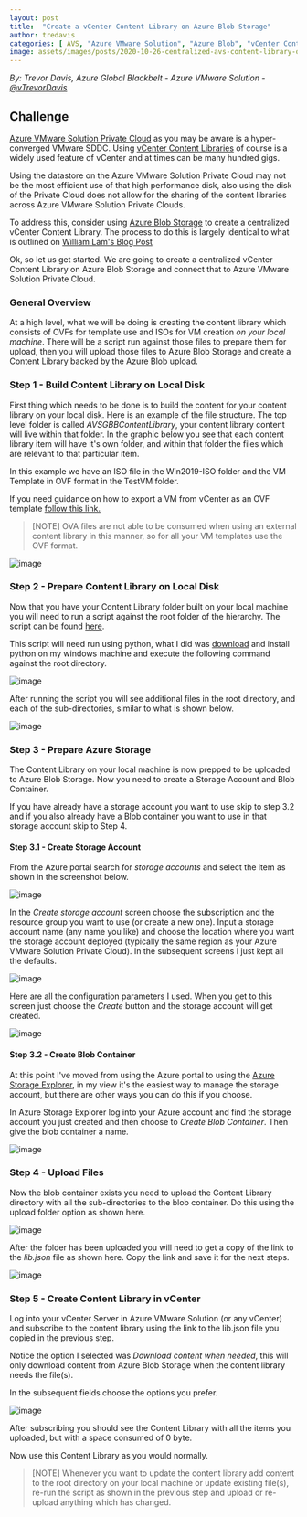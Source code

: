 ```yaml
---
layout: post
title:  "Create a vCenter Content Library on Azure Blob Storage"
author: tredavis
categories: [ AVS, "Azure VMware Solution", "Azure Blob", "vCenter Content Library", ]
image: assets/images/posts/2020-10-26-centralized-avs-content-library-on-azure-blob/205506.png
---
```


*By: Trevor Davis, Azure Global Blackbelt - Azure VMware Solution - [@vTrevorDavis](https://twitter.com/vtrevordavis)*

## Challenge  

[Azure VMware Solution Private Cloud](https://azure.microsoft.com/services/azure-vmware/) as you may be aware is a hyper-converged VMware SDDC.  Using [vCenter Content Libraries](https://docs.vmware.com/en/VMware-vSphere/6.7/com.vmware.vsphere.vm_admin.doc/GUID-254B2CE8-20A8-43F0-90E8-3F6776C2C896.html) of course is a widely used feature of vCenter and at times can be many hundred gigs.  

Using the datastore on the Azure VMware Solution Private Cloud may not be the most efficient use of that high performance disk, also using the disk of the Private Cloud does not allow for the sharing of the content libraries across Azure VMware Solution Private Clouds.  

To address this, consider using [Azure Blob Storage](https://azure.microsoft.com/services/storage/blobs/) to create a centralized vCenter Content Library.  The process to do this is largely identical to what is outlined on [William Lam's Blog Post](https://www.virtuallyghetto.com/2015/06/creating-your-own-3rd-party-content-library-for-vsphere-6-0-vcloud-director-5-x.html)

Ok, so let us get started.  We are going to create a centralized vCenter Content Library on Azure Blob Storage and connect that to Azure VMware Solution Private Cloud.

### General Overview

At a high level, what we will be doing is creating the content library which consists of OVFs for template use and ISOs for VM creation *on your local machine*.  There will be a script run against those files to prepare them for upload, then you will upload those files to Azure Blob Storage and create a Content Library backed by the Azure Blob upload.

### Step 1 - Build Content Library on Local Disk

First thing which needs to be done is to build the content for your content library on your local disk.  Here is an example of the file structure.  The top level folder is called *AVSGBBContentLibrary*, your content library content will live within that folder.  In the graphic below you see that each content library item will have it's own folder, and within that folder the files which are relevant to that particular item.  

In this example we have an ISO file in the Win2019-ISO folder and the VM Template in OVF format in the TestVM folder.

If you need guidance on how to export a VM from vCenter as an OVF template [follow this link.](https://docs.vmware.com/en/VMware-vSphere/6.7/com.vmware.vsphere.vm_admin.doc/GUID-B05A4E9F-DD21-4397-95A1-00125AFDA9C8.html)

>[NOTE]
>OVA files are not able to be consumed when using an external content library in this manner, so for all your VM templates use the OVF format.

![image](/assets/images/posts/2020-10-26-centralized-avs-content-library-on-azure-blob/123.png)

### Step 2 - Prepare Content Library on Local Disk

Now that you have your Content Library folder built on your local machine you will need to run a script against the root folder of the hierarchy.  The script can be found [here](https://github.com/lamw/vghetto-scripts/blob/master/python/make_vcsp_2015.py).

This script will need run using python, what I did was [download](https://www.python.org/downloads/) and install python on my windows machine and execute the following command against the root directory.

![image](/assets/images/posts/2020-10-26-centralized-avs-content-library-on-azure-blob/4.png)

After running the script you will see additional files in the root directory, and each of the sub-directories, similar to what is shown below.

![image](/assets/images/posts/2020-10-26-centralized-avs-content-library-on-azure-blob/567.png)

### Step 3 - Prepare Azure Storage

The Content Library on your local machine is now prepped to be uploaded to Azure Blob Storage.  Now you need to create a Storage Account and Blob Container.  

If you have already have a storage account you want to use skip to step 3.2 and if you also already have a Blob container you want to use in that storage account skip to Step 4.

#### Step 3.1 - Create Storage Account

From the Azure portal search for *storage accounts* and select the item as shown in the screenshot below.

![image](/assets/images/posts/2020-10-26-centralized-avs-content-library-on-azure-blob/createstorageaccount.png)

In the *Create storage account* screen choose the subscription and the resource group you want to use (or create a new one).  Input a storage account name (any name you like) and choose the location where you want the storage account deployed (typically the same region as your Azure VMware Solution Private Cloud). In the subsequent screens I just kept all the defaults.

![image](/assets/images/posts/2020-10-26-centralized-avs-content-library-on-azure-blob/createstorageaccount2.png)

Here are all the configuration parameters I used.  When you get to this screen just choose the *Create* button and the storage account will get created.

![image](/assets/images/posts/2020-10-26-centralized-avs-content-library-on-azure-blob/createstorageaccount3.png)

#### Step 3.2 - Create Blob Container

At this point I've moved from using the Azure portal to using the [Azure Storage Explorer](https://azure.microsoft.com/features/storage-explorer/), in my view it's the easiest way to manage the storage account, but there are other ways you can do this if you choose.

In Azure Storage Explorer log into your Azure account and find the storage account you just created and then choose to *Create Blob Container*.  Then give the blob container a name.

![image](/assets/images/posts/2020-10-26-centralized-avs-content-library-on-azure-blob/createblob.png)

### Step 4 - Upload Files

Now the blob container exists you need to upload the Content Library directory with all the sub-directories to the blob container.  Do this using the upload folder option as shown here.

![image](/assets/images/posts/2020-10-26-centralized-avs-content-library-on-azure-blob/upload.png)

After the folder has been uploaded you will need to get a copy of the link to the *lib.json* file as shown here.  Copy the link and save it for the next steps.

![image](/assets/images/posts/2020-10-26-centralized-avs-content-library-on-azure-blob/copyurl.png)

### Step 5 - Create Content Library in vCenter

Log into your vCenter Server in Azure VMware Solution (or any vCenter) and subscribe to the content library using the link to the lib.json file you copied in the previous step.  

Notice the option I selected was *Download content when needed*, this will only download content from Azure Blob Storage when the content library needs the file(s).  

In the subsequent fields choose the options you prefer.

![image](/assets/images/posts/2020-10-26-centralized-avs-content-library-on-azure-blob/contentlibraryurl.png)

After subscribing you should see the Content Library with all the items you uploaded, but with a space consumed of 0 byte.

Now use this Content Library as you would normally.

>[NOTE]
>Whenever you want to update the content library add content to the root directory on your local machine or update existing file(s), re-run the script as shown in the previous step and upload or re-upload anything which has changed.
